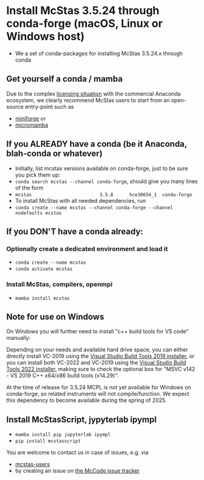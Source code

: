 # Install McStas 3.5.24 through conda-forge (macOS, Linux or Windows host)

* We a set of conda-packages for installing McStas 3.5.24.x through conda

## Get yourself a conda / mamba
Due to the complex [licensing situation](https://discuss.scientific-python.org/t/response-to-anaconda-switch-to-paid-plans/1395) with the commercial Anaconda ecosystem, we clearly recommend McStas users to start from an open-source entry-point such as
* [miniforge](https://github.com/conda-forge/miniforge) or
* [micromamba](https://mamba.readthedocs.io/en/latest/user_guide/micromamba.html)

## If you ALREADY have a conda (be it Anaconda, blah-conda or whatever)
* Initially, list mcstas versions available on conda-forge, just to be sure you pick them up:
* ```conda search mcstas --channel conda-forge```, should give you many lines of the form
* ```mcstas                         3.5.8      hce30654_1  conda-forge   ```
* To install McStas with all needed dependencies, run
* ```conda create --name mcstas --channel conda-forge --channel nodefaults mcstas```

## If you DON'T have a conda already:

### Optionally create a dedicated environment and load it
* ```conda create --name mcstas ```
* ```conda activate mcstas```

### Install McStas, compilers, openmpi
* ```mamba install mcstas```

## Note for use on Windows
On Windows you will further need to install "c++ build tools for VS code" manually:

Depending on your needs and available hard drive space, you can either directly install VC-2019 using the [Visual Studio Build Tools 2019 installer](https://aka.ms/vs/16/release/vs_BuildTools.exe), or you can install both VC-2022 and VC-2019 using the [Visual Studio Build Tools 2022 installer](https://aka.ms/vs/17/release/vs_BuildTools.exe), making sure to check the optional box for "MSVC v142 - VS 2019 C++ x64/x86 build tools (v14.29)".

At the time of release for 3.5.24 MCPL is not yet available for Windows on conda-forge, so related instruments will not compile/function.
We expect this dependency to become available during the spring of 2025.

## Install McStasScript, jypyterlab ipympl
* ```mamba install pip jupyterlab ipympl```
* ```pip install mcstasscript```

You are welcome to contact us in case of issues, e.g. via
*   [mcstas-users](mailto:mcstas-users@mcstas.org)
* by creating an issue on [the McCode issue tracker](https://github.com/McStasMcXtrace/McCode/issues)
